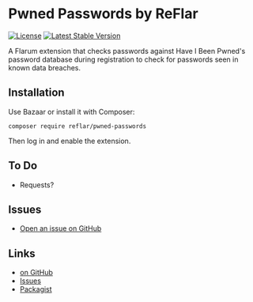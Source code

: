 # Pwned Passwords by ReFlar

[![License](https://img.shields.io/badge/license-MIT-blue.svg)](https://github.com/ReFlar/pwned-passwords/blob/master/LICENSE) [![Latest Stable Version](https://img.shields.io/packagist/v/ReFlar/pwned-passwords.svg)](https://github.com/ReFlar/pwned-passwords)

A Flarum extension that checks passwords against Have I Been Pwned's password database during registration to check for passwords seen in known data breaches.

## Installation

Use Bazaar or install it with Composer:

```
composer require reflar/pwned-passwords
```

Then log in and enable the extension.

## To Do

- Requests?

## Issues

- [Open an issue on GitHub](https://github.com/pwned-passwords/issues)

## Links

- [on GitHub](https://github.com/ReFlar/pwned-passwords)
- [Issues](https://github.com/ReFlar/pwned-passwords/issues)
- [Packagist](https://packagist.org/packages/reflar/pwned-passwords)
